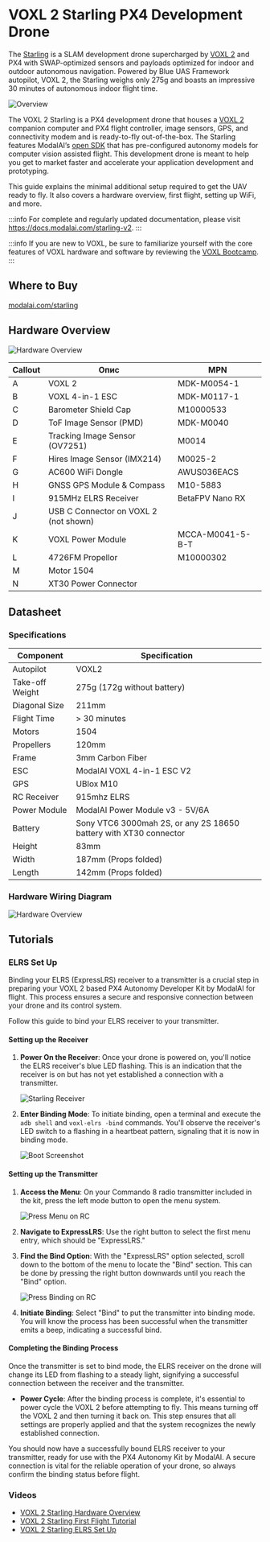 # VOXL 2 Starling PX4 Development Drone

The [Starling](https://modalai.com/starling) is a SLAM development drone supercharged by [VOXL 2](../flight_controller/modalai_voxl_2.md) and PX4 with SWAP-optimized sensors and payloads optimized for indoor and outdoor autonomous navigation.
Powered by Blue UAS Framework autopilot, VOXL 2, the Starling weighs only 275g and boasts an impressive 30 minutes of autonomous indoor flight time.

![Overview](../../assets/hardware/complete_vehicles/modalai_starling/starling_front_hero.jpg)

The VOXL 2 Starling is a PX4 development drone that houses a [VOXL 2](../flight_controller/modalai_voxl_2.md) companion computer and PX4 flight controller, image sensors, GPS, and connectivity modem and is ready-to-fly out-of-the-box.
The Starling features ModalAI’s [open SDK](https://docs.modalai.com/voxl-developer-bootcamp/) that has pre-configured autonomy models for computer vision assisted flight.
This development drone is meant to help you get to market faster and accelerate your application development and prototyping.

This guide explains the minimal additional setup required to get the UAV ready to fly. It also covers a hardware overview, first flight, setting up WiFi, and more.

:::info
For complete and regularly updated documentation, please visit https://docs.modalai.com/starling-v2.
:::

:::info
If you are new to VOXL, be sure to familiarize yourself with the core features of VOXL hardware and software by reviewing the [VOXL Bootcamp](https://docs.modalai.com/voxl-developer-bootcamp/).
:::

## Where to Buy

[modalai.com/starling](https://modalai.com/starling)

## Hardware Overview

![Hardware Overview](../../assets/hardware/complete_vehicles/modalai_starling/mrb_d0005_4_v2_c6_m22__callouts_a.jpg)

| Callout | Опис                                                     | MPN              |
| ------- | -------------------------------------------------------- | ---------------- |
| A       | VOXL 2                                                   | MDK-M0054-1      |
| B       | VOXL 4-in-1 ESC                                          | MDK-M0117-1      |
| C       | Barometer Shield Cap                                     | M10000533        |
| D       | ToF Image Sensor (PMD)                | MDK-M0040        |
| E       | Tracking Image Sensor (OV7251)        | M0014            |
| F       | Hires Image Sensor (IMX214)           | M0025-2          |
| G       | AC600 WiFi Dongle                                        | AWUS036EACS      |
| H       | GNSS GPS Module & Compass            | M10-5883         |
| I       | 915MHz ELRS Receiver                                     | BetaFPV Nano RX  |
| J       | USB C Connector on VOXL 2 (not shown) |                  |
| K       | VOXL Power Module                                        | MCCA-M0041-5-B-T |
| L       | 4726FM Propellor                                         | M10000302        |
| M       | Motor 1504                                               |                  |
| N       | XT30 Power Connector                                     |                  |

## Datasheet

### Specifications

| Component       | Specification                                                     |
| --------------- | ----------------------------------------------------------------- |
| Autopilot       | VOXL2                                                             |
| Take-off Weight | 275g (172g without battery)                    |
| Diagonal Size   | 211mm                                                             |
| Flight Time     | > 30 minutes                                                      |
| Motors          | 1504                                                              |
| Propellers      | 120mm                                                             |
| Frame           | 3mm Carbon Fiber                                                  |
| ESC             | ModalAI VOXL 4-in-1 ESC V2                                        |
| GPS             | UBlox M10                                                         |
| RC Receiver     | 915mhz ELRS                                                       |
| Power Module    | ModalAI Power Module v3 - 5V/6A                                   |
| Battery         | Sony VTC6 3000mah 2S, or any 2S 18650 battery with XT30 connector |
| Height          | 83mm                                                              |
| Width           | 187mm (Props folded)                           |
| Length          | 142mm (Props folded)                           |

### Hardware Wiring Diagram

![Hardware Overview](../../assets/hardware/complete_vehicles/modalai_starling/d0005_compute_wiring_d.jpg)

## Tutorials

### ELRS Set Up

Binding your ELRS (ExpressLRS) receiver to a transmitter is a crucial step in preparing your VOXL 2 based PX4 Autonomy Developer Kit by ModalAI for flight.
This process ensures a secure and responsive connection between your drone and its control system.

Follow this guide to bind your ELRS receiver to your transmitter.

#### Setting up the Receiver

1. **Power On the Receiver**: Once your drone is powered on, you'll notice the ELRS receiver's blue LED flashing.
   This is an indication that the receiver is on but has not yet established a connection with a transmitter.

   ![Starling Receiver](../../assets/hardware/complete_vehicles/modalai_starling/starling-photo.png)

2. **Enter Binding Mode**: To initiate binding, open a terminal and execute the `adb shell` and `voxl-elrs -bind` commands.
   You'll observe the receiver's LED switch to a flashing in a heartbeat pattern, signaling that it is now in binding mode.

   ![Boot Screenshot](../../assets/hardware/complete_vehicles/modalai_starling/screenshot-boot.png)

#### Setting up the Transmitter

1. **Access the Menu**: On your Commando 8 radio transmitter included in the kit, press the left mode button to open the menu system.

   ![Press Menu on RC](../../assets/hardware/complete_vehicles/modalai_starling/radio-1.png)

2. **Navigate to ExpressLRS**: Use the right button to select the first menu entry, which should be "ExpressLRS."

3. **Find the Bind Option**: With the "ExpressLRS" option selected, scroll down to the bottom of the menu to locate the "Bind" section. This can be done by pressing the right button downwards until you reach the "Bind" option.

   ![Press Binding on RC](../../assets/hardware/complete_vehicles/modalai_starling/radio-2.png)

4. **Initiate Binding**: Select "Bind" to put the transmitter into binding mode. You will know the process has been successful when the transmitter emits a beep, indicating a successful bind.

#### Completing the Binding Process

Once the transmitter is set to bind mode, the ELRS receiver on the drone will change its LED from flashing to a steady light, signifying a successful connection between the receiver and the transmitter.

- **Power Cycle**: After the binding process is complete, it's essential to power cycle the VOXL 2 before attempting to fly.
  This means turning off the VOXL 2 and then turning it back on.
  This step ensures that all settings are properly applied and that the system recognizes the newly established connection.

You should now have a successfully bound ELRS receiver to your transmitter, ready for use with the PX4 Autonomy Kit by ModalAI.
A secure connection is vital for the reliable operation of your drone, so always confirm the binding status before flight.

### Videos

- [VOXL 2 Starling Hardware Overview](https://youtu.be/M9OiMpbEYOg)
- [VOXL 2 Starling First Flight Tutorial](https://youtu.be/Cpbbye3Z6co)
- [VOXL 2 Starling ELRS Set Up](https://youtu.be/7OwGS-kcFVg)
